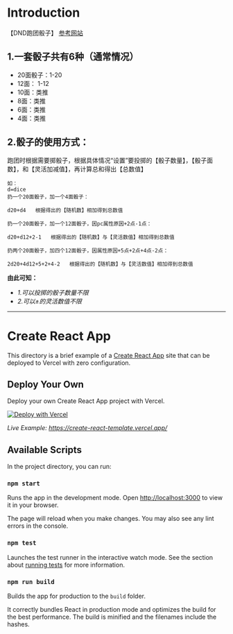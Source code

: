 # Introduction

【DND跑团骰子】
[参考网站](https://www.dnddiceroller.com/)
## 1.一套骰子共有6种（通常情况）

 - 20面骰子：1-20
 - 12面： 1-12
 - 10面：类推
 - 8面：类推
 - 6面：类推
 - 4面：类推

## 2.骰子的使用方式：

跑团时根据需要掷骰子，根据具体情况“设置”要投掷的【骰子数量】，【骰子面数】，和【灵活加减值】，再计算总和得出【总数值】

```
如：
d=dice
扔一个20面骰子，加一个4面骰子：

d20+d4   根据得出的【随机数】相加得到总数值

扔一个20面骰子，加一个12面骰子，因pc属性原因+2点-1点：

d20+d12+2-1   根据得出的【随机数】与【灵活数值】相加得到总数值

扔两个20面骰子，加四个12面骰子，因属性原因+5点+2点+4点-2点：

2d20+4d12+5+2+4-2   根据得出的【随机数】与【灵活数值】相加得到总数值
```

**由此可知：**

- *1.可以投掷的骰子数量不限*
- *2.可以±的灵活数值不限*

------

# Create React App

This directory is a brief example of a [Create React App](https://github.com/facebook/create-react-app) site that can be deployed to Vercel with zero configuration.

## Deploy Your Own

Deploy your own Create React App project with Vercel.

[![Deploy with Vercel](https://vercel.com/button)](https://vercel.com/new/clone?repository-url=https://github.com/vercel/vercel/tree/main/examples/create-react-app&template=create-react-app)

_Live Example: https://create-react-template.vercel.app/_

## Available Scripts

In the project directory, you can run:

### `npm start`

Runs the app in the development mode. Open [http://localhost:3000](http://localhost:3000) to view it in your browser.

The page will reload when you make changes. You may also see any lint errors in the console.

### `npm test`

Launches the test runner in the interactive watch mode. See the section about [running tests](https://facebook.github.io/create-react-app/docs/running-tests) for more information.

### `npm run build`

Builds the app for production to the `build` folder.

It correctly bundles React in production mode and optimizes the build for the best performance. The build is minified and the filenames include the hashes.